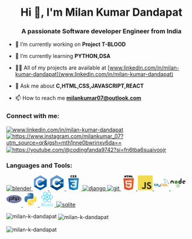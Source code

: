 <h1 align="center">Hi 👋, I'm Milan Kumar Dandapat</h1>
<h3 align="center">A passionate Software developer Engineer from India</h3>

- 🔭 I’m currently working on **Project T-BLOOD**

- 🌱 I’m currently learning **PYTHON,DSA**

- 👨‍💻 All of my projects are available at [www.linkedin.com/in/milan-kumar-dandapat](www.linkedin.com/in/milan-kumar-dandapat)

- 💬 Ask me about **C,HTML,CSS,JAVASCRIPT,REACT**

- 📫 How to reach me **milankumar07@outlook.com**

<h3 align="left">Connect with me:</h3>
<p align="left">
<a href="https://linkedin.com/in/www.linkedin.com/in/milan-kumar-dandapat" target="blank"><img align="center" src="https://raw.githubusercontent.com/rahuldkjain/github-profile-readme-generator/master/src/images/icons/Social/linked-in-alt.svg" alt="www.linkedin.com/in/milan-kumar-dandapat" height="30" width="40" /></a>
<a href="https://instagram.com/https://www.instagram.com/milankumar_07?utm_source=qr&igsh=mth1nne0bwrinxv6da==" target="blank"><img align="center" src="https://raw.githubusercontent.com/rahuldkjain/github-profile-readme-generator/master/src/images/icons/Social/instagram.svg" alt="https://www.instagram.com/milankumar_07?utm_source=qr&igsh=mth1nne0bwrinxv6da==" height="30" width="40" /></a>
<a href="https://www.youtube.com/c/https://youtube.com/@codingfanda9742?si=fn6tba6suaivoojr" target="blank"><img align="center" src="https://raw.githubusercontent.com/rahuldkjain/github-profile-readme-generator/master/src/images/icons/Social/youtube.svg" alt="https://youtube.com/@codingfanda9742?si=fn6tba6suaivoojr" height="30" width="40" /></a>
</p>

<h3 align="left">Languages and Tools:</h3>
<p align="left"> <a href="https://www.blender.org/" target="_blank" rel="noreferrer"> <img src="https://download.blender.org/branding/community/blender_community_badge_white.svg" alt="blender" width="40" height="40"/> </a> <a href="https://www.cprogramming.com/" target="_blank" rel="noreferrer"> <img src="https://raw.githubusercontent.com/devicons/devicon/master/icons/c/c-original.svg" alt="c" width="40" height="40"/> </a> <a href="https://www.w3schools.com/cpp/" target="_blank" rel="noreferrer"> <img src="https://raw.githubusercontent.com/devicons/devicon/master/icons/cplusplus/cplusplus-original.svg" alt="cplusplus" width="40" height="40"/> </a> <a href="https://www.w3schools.com/css/" target="_blank" rel="noreferrer"> <img src="https://raw.githubusercontent.com/devicons/devicon/master/icons/css3/css3-original-wordmark.svg" alt="css3" width="40" height="40"/> </a> <a href="https://www.djangoproject.com/" target="_blank" rel="noreferrer"> <img src="https://cdn.worldvectorlogo.com/logos/django.svg" alt="django" width="40" height="40"/> </a> <a href="https://git-scm.com/" target="_blank" rel="noreferrer"> <img src="https://www.vectorlogo.zone/logos/git-scm/git-scm-icon.svg" alt="git" width="40" height="40"/> </a> <a href="https://www.w3.org/html/" target="_blank" rel="noreferrer"> <img src="https://raw.githubusercontent.com/devicons/devicon/master/icons/html5/html5-original-wordmark.svg" alt="html5" width="40" height="40"/> </a> <a href="https://developer.mozilla.org/en-US/docs/Web/JavaScript" target="_blank" rel="noreferrer"> <img src="https://raw.githubusercontent.com/devicons/devicon/master/icons/javascript/javascript-original.svg" alt="javascript" width="40" height="40"/> </a> <a href="https://www.mysql.com/" target="_blank" rel="noreferrer"> <img src="https://raw.githubusercontent.com/devicons/devicon/master/icons/mysql/mysql-original-wordmark.svg" alt="mysql" width="40" height="40"/> </a> <a href="https://nodejs.org" target="_blank" rel="noreferrer"> <img src="https://raw.githubusercontent.com/devicons/devicon/master/icons/nodejs/nodejs-original-wordmark.svg" alt="nodejs" width="40" height="40"/> </a> <a href="https://www.php.net" target="_blank" rel="noreferrer"> <img src="https://raw.githubusercontent.com/devicons/devicon/master/icons/php/php-original.svg" alt="php" width="40" height="40"/> </a> <a href="https://www.python.org" target="_blank" rel="noreferrer"> <img src="https://raw.githubusercontent.com/devicons/devicon/master/icons/python/python-original.svg" alt="python" width="40" height="40"/> </a> <a href="https://reactjs.org/" target="_blank" rel="noreferrer"> <img src="https://raw.githubusercontent.com/devicons/devicon/master/icons/react/react-original-wordmark.svg" alt="react" width="40" height="40"/> </a> <a href="https://www.sqlite.org/" target="_blank" rel="noreferrer"> <img src="https://www.vectorlogo.zone/logos/sqlite/sqlite-icon.svg" alt="sqlite" width="40" height="40"/> </a> </p>

<p><img align="left" src="https://github-readme-stats.vercel.app/api/top-langs?username=milan-k-dandapat&show_icons=true&locale=en&layout=compact" alt="milan-k-dandapat" /></p>

<p>&nbsp;<img align="center" src="https://github-readme-stats.vercel.app/api?username=milan-k-dandapat&show_icons=true&locale=en" alt="milan-k-dandapat" /></p>

<p><img align="center" src="https://github-readme-streak-stats.herokuapp.com/?user=milan-k-dandapat&" alt="milan-k-dandapat" /></p>
